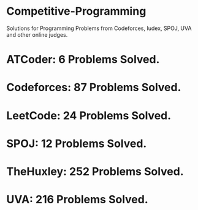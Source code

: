 # Competitive-Programming
Solutions for Programming Problems from Codeforces, Iudex, SPOJ, UVA and other online judges.

# ATCoder: 6 Problems Solved.
# Codeforces: 87 Problems Solved.
# LeetCode: 24 Problems Solved.
# SPOJ: 12 Problems Solved.
# TheHuxley: 252 Problems Solved.
# UVA: 216 Problems Solved.
